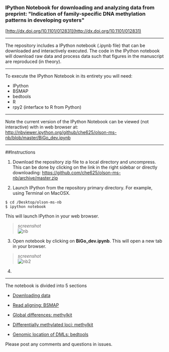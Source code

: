 
### IPython Notebook for downloading and analyzing data from preprint: "Indication of family-specific DNA methylation patterns in developing oysters"
[http://dx.doi.org/10.1101/012831](http://dx.doi.org/10.1101/012831)

---

The repository includes a IPython notebook (.ipynb file) that can be downloaded and interactively executed. The code in the IPython notebook will download raw data and process data such that figures in the manuscript are reproduced (in theory). 

---
To execute the IPython Notebook in its entirety you will need:   

* IPython     
* BSMAP   
* bedtools   
* R   
* rpy2 (interface to R from Python)   

---
Note the current version of the IPython Notebook can be viewed (not interactive) with in web browser at: 
<http://nbviewer.ipython.org/github/che625/olson-ms-nb/blob/master/BiGo_dev.ipynb>

----
##Instructions

1) Download the repository zip file to a local directory and uncompress. This can be done by clicking on the link in the right sidebar or directly downloading: <https://github.com/che625/olson-ms-nb/archive/master.zip>

2) Launch IPython from the repository primary directory. 
For example, using Terminal on MacOSX.


```
$ cd /Desktop/olson-ms-nb
$ ipython notebook

```
This will launch IPython in your web browser.  
   
>_screenshot_    
![nb](http://eagle.fish.washington.edu/cnidarian/skitch/Home_1A41E21F.png)

3) Open notebook by clicking on **BiGo_dev.ipynb**. This will open a new tab in your browser.

>_screenshot_  
![nb2](http://eagle.fish.washington.edu/cnidarian/skitch/BiGo_dev_1A41E5C5.png)  



4) 


----

The notebook is divided into 5 sections 

* [Downloading data](#Downloading-Files) 

* [Read aligning: BSMAP](#Running-BSMAP) 

* [Global differences: methylkit](#Global-Differences:-methylkit)  

* [Differentially methylated loci: methylkit](#Differentially-methylated-loci)  

* [Genomic location of DMLs: bedtools](#Genomic-location-of-DMLs)   


Please post any comments and questions in issues.